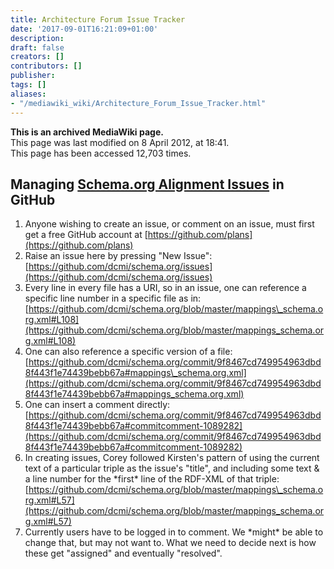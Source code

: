 ```yaml
---
title: Architecture Forum Issue Tracker
date: '2017-09-01T16:21:09+01:00'
description: 
draft: false
creators: []
contributors: []
publisher: 
tags: []
aliases:
- "/mediawiki_wiki/Architecture_Forum_Issue_Tracker.html"
---
```


 **This is an archived MediaWiki page.**  
This page was last modified on 8 April 2012, at 18:41.  
This page has been accessed 12,703 times.

## Managing [Schema.org Alignment Issues](https://github.com/dcmi/schema.org/issues) in GitHub 

1. Anyone wishing to create an issue, or comment on an issue, must first get a free GitHub account at [https://github.com/plans](https://github.com/plans)
2. Raise an issue here by pressing "New Issue": [https://github.com/dcmi/schema.org/issues](https://github.com/dcmi/schema.org/issues)
3. Every line in every file has a URI, so in an issue, one can reference a specific line number in a specific file as in: [https://github.com/dcmi/schema.org/blob/master/mappings\_schema.org.xml#L108](https://github.com/dcmi/schema.org/blob/master/mappings_schema.org.xml#L108)
4. One can also reference a specific version of a file: [https://github.com/dcmi/schema.org/commit/9f8467cd749954963dbd8f443f1e74439bebb67a#mappings\_schema.org.xml](https://github.com/dcmi/schema.org/commit/9f8467cd749954963dbd8f443f1e74439bebb67a#mappings_schema.org.xml)
5. One can insert a comment directly: [https://github.com/dcmi/schema.org/commit/9f8467cd749954963dbd8f443f1e74439bebb67a#commitcomment-1089282](https://github.com/dcmi/schema.org/commit/9f8467cd749954963dbd8f443f1e74439bebb67a#commitcomment-1089282)
6. In creating issues, Corey followed Kirsten's pattern of using the current text of a particular triple as the issue's "title", and including some text & a line number for the \*first\* line of the RDF-XML of that triple: [https://github.com/dcmi/schema.org/blob/master/mappings\_schema.org.xml#L57](https://github.com/dcmi/schema.org/blob/master/mappings_schema.org.xml#L57)
7. Currently users have to be logged in to comment. We \*might\* be able to change that, but may not want to. What we need to decide next is how these get "assigned" and eventually "resolved".

